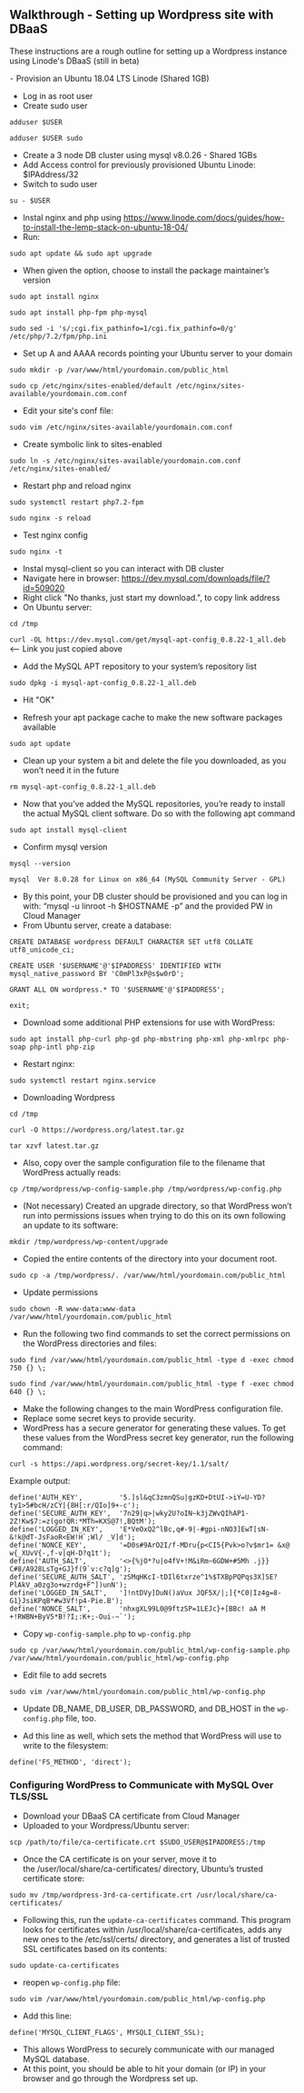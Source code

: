 ## Walkthrough - Setting up Wordpress site with DBaaS

These instructions are a rough outline for setting up a Wordpress instance using Linode's DBaaS (still in beta)

⁃ Provision an Ubuntu 18.04 LTS Linode (Shared 1GB)
- Log in as root user
- Create sudo user

`adduser $USER`

`adduser $USER sudo`

- Create a 3 node DB cluster using mysql v8.0.26 - Shared 1GBs
- Add Access control for previously provisioned Ubuntu Linode: $IPAddress/32 
- Switch to sudo user

`su - $USER`

- Instal nginx and php using https://www.linode.com/docs/guides/how-to-install-the-lemp-stack-on-ubuntu-18-04/ 
- Run:

`sudo apt update && sudo apt upgrade`

- When given the option, choose to install the package maintainer’s version

`sudo apt install nginx`

`sudo apt install php-fpm php-mysql`

`sudo sed -i 's/;cgi.fix_pathinfo=1/cgi.fix_pathinfo=0/g' /etc/php/7.2/fpm/php.ini`

- Set up A and AAAA records pointing your Ubuntu server to your domain

`sudo mkdir -p /var/www/html/yourdomain.com/public_html`

`sudo cp /etc/nginx/sites-enabled/default /etc/nginx/sites-available/yourdomain.com.conf`

- Edit your site's conf file:

`sudo vim /etc/nginx/sites-available/yourdomain.com.conf`

- Create symbolic link to sites-enabled

`sudo ln -s /etc/nginx/sites-available/yourdomain.com.conf /etc/nginx/sites-enabled/`

- Restart php and reload nginx

`sudo systemctl restart php7.2-fpm`

`sudo nginx -s reload`

- Test nginx config

`sudo nginx -t`

- Instal mysql-client so you can interact with DB cluster
- Navigate here in browser: https://dev.mysql.com/downloads/file/?id=509020
- Right click "No thanks, just start my download.", to copy link address
- On Ubuntu server:

`cd /tmp`

`curl -OL https://dev.mysql.com/get/mysql-apt-config_0.8.22-1_all.deb` <-- Link you just copied above

- Add the MySQL APT repository to your system’s repository list

`sudo dpkg -i mysql-apt-config_0.8.22-1_all.deb`

- Hit "OK"

- Refresh your apt package cache to make the new software packages available

`sudo apt update`

- Clean up your system a bit and delete the file you downloaded, as you won’t need it in the future

`rm mysql-apt-config_0.8.22-1_all.deb`

- Now that you’ve added the MySQL repositories, you’re ready to install the actual MySQL client software. Do so with the following apt command

`sudo apt install mysql-client`

- Confirm mysql version

`mysql --version`

`mysql  Ver 8.0.28 for Linux on x86_64 (MySQL Community Server - GPL)`

- By this point, your DB cluster should be provisioned and you can log in with: “mysql -u linroot -h $HOSTNAME -p” and the provided PW in Cloud Manager
- From Ubuntu server, create a database:

`CREATE DATABASE wordpress DEFAULT CHARACTER SET utf8 COLLATE utf8_unicode_ci;`

`CREATE USER '$USERNAME'@'$IPADDRESS' IDENTIFIED WITH mysql_native_password BY 'C0mPl3xP@s$w0rD';`

`GRANT ALL ON wordpress.* TO '$USERNAME'@'$IPADDRESS';`

`exit;`

- Download some additional PHP extensions for use with WordPress:

`sudo apt install php-curl php-gd php-mbstring php-xml php-xmlrpc php-soap php-intl php-zip`

- Restart nginx:

`sudo systemctl restart nginx.service`

- Downloading Wordpress

`cd /tmp`

`curl -O https://wordpress.org/latest.tar.gz`

`tar xzvf latest.tar.gz`

- Also, copy over the sample configuration file to the filename that WordPress actually reads:

`cp /tmp/wordpress/wp-config-sample.php /tmp/wordpress/wp-config.php`

- (Not necessary) Created an upgrade directory, so that WordPress won’t run into permissions issues when trying to do this on its own following an update to its software:

`mkdir /tmp/wordpress/wp-content/upgrade`

- Copied the entire contents of the directory into your document root.

`sudo cp -a /tmp/wordpress/. /var/www/html/yourdomain.com/public_html`

- Update permissions

`sudo chown -R www-data:www-data /var/www/html/yourdomain.com/public_html`

- Run the following two find commands to set the correct permissions on the WordPress directories and files:

`sudo find /var/www/html/yourdomain.com/public_html -type d -exec chmod 750 {} \;`

`sudo find /var/www/html/yourdomain.com/public_html -type f -exec chmod 640 {} \;`

- Make the following changes to the main WordPress configuration file.
- Replace some secret keys to provide security.
- WordPress has a secure generator for generating these values. To get these values from the WordPress secret key generator, run the following command:

`curl -s https://api.wordpress.org/secret-key/1.1/salt/`

Example output:

```
define('AUTH_KEY',         '5.]sl&qC3zmnQSu|gzKD+DtUI->iY=U-YD?ty1>5#bcH/zCY|{8H[:r/QIo]9+-c');
define('SECURE_AUTH_KEY',  '7n29|q>|wky2U?oIN~k3jZWvQIhAP1-2Z!Kw$7:=z(go!QR:*MTh=KXS@7!,BQtM');
define('LOGGED_IN_KEY',    'E*VeOxQ2^lBc,q#-9|-#gpi-nNO3]EwT[sN-&!k@dT-JsFaoR<EW!H`;Wl/ _V]d');
define('NONCE_KEY',        '=D0s#9ArO2I/f-MDru{p<CI5{Pvk>o?v$mr1= &x@ w{_XUvV{-,f-v|qH-D?q1t');
define('AUTH_SALT',        '<>{%jO*?u|o4fV+!M&iRm~6GDW+#5Mh .j}} C#8/A928LsTg+GJ}f(9`v:c?q]g');
define('SECURE_AUTH_SALT', 'zSMqHKcI-tDIl6txrze^1%$TXBpPQPqs3X]SE?PlAkV_a0zg3o+wzrdg+F^])unN');
define('LOGGED_IN_SALT',   ']!ntDVy]DuN()aVux JQF5X/|;]{*C0|Iz4g=8-G1}JsiKPqB*#w3Vf!p4-Pie.B');
define('NONCE_SALT',       'nhxgXL99L0@9ftzSP=1LEJc}+[BBc! aA M +!RWBN+ByV5*B!?I;:K+;-Oui-~`');
```

- Copy `wp-config-sample.php` to `wp-config.php`

`sudo cp /var/www/html/yourdomain.com/public_html/wp-config-sample.php /var/www/html/yourdomain.com/public_html/wp-config.php`

- Edit file to add secrets

`sudo vim /var/www/html/yourdomain.com/public_html/wp-config.php`

- Update DB_NAME, DB_USER, DB_PASSWORD, and DB_HOST in the `wp-config.php` file, too.

- Ad this line as well, which sets the method that WordPress will use to write to the filesystem:

`define('FS_METHOD', 'direct');`

### Configuring WordPress to Communicate with MySQL Over TLS/SSL
- Download your DBaaS CA certificate from Cloud Manager
- Uploaded to your Wordpress/Ubuntu server:

`scp /path/to/file/ca-certificate.crt $SUDO_USER@$IPADDRESS:/tmp`

- Once the CA certificate is on your server, move it to the /user/local/share/ca-certificates/ directory, Ubuntu’s trusted certificate store:

`sudo mv /tmp/wordpress-3rd-ca-certificate.crt /usr/local/share/ca-certificates/`

- Following this, run the `update-ca-certificates` command. This program looks for certificates within /usr/local/share/ca-certificates, adds any new ones to the /etc/ssl/certs/ directory, and generates a list of trusted SSL certificates based on its contents:

`sudo update-ca-certificates`

- reopen `wp-config.php` file:

`sudo vim /var/www/html/yourdomain.com/public_html/wp-config.php`

- Add this line:

`define('MYSQL_CLIENT_FLAGS', MYSQLI_CLIENT_SSL);`

- This allows WordPress to securely communicate with our managed MySQL database.
- At this point, you should be able to hit your domain (or IP) in your browser and go through the Wordpress set up.